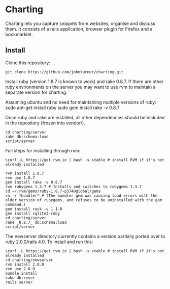 # Charting

Charting lets you capture snippets from websites, organise and discuss them. It consists of a rails application, browser plugin for Firefox and a bookmarklet.

## Install

Clone this repository:

    git clone https://github.com/johnturner/charting.git

Install ruby (version 1.8.7 is known to work) and rake 0.8.7.  If there are other ruby environments on the   server you may want to use rvm to maintain a separate version for charting.

Assuming ubuntu and no need for maintaining multiple versions of ruby:
    sudo apt-get install ruby
    sudo gem install rake -v 0.8.7

Once ruby and rake are installed, all other dependencies should be included in the repository (frozen into vendor/).

    cd charting/server
    rake db:schema:load
    script/server

Full steps for installing through rvm:

    \curl -L https://get.rvm.io | bash -s stable # install RVM if it's not already installed
    
    rvm install 1.8.7
    rvm use 1.8.7
    gem install rake -v 0.8.7
    rvm rubygems 1.3.7 # Installs and switches to rubygems 1.3.7
    cd ~/.rvm/gems/ruby-1.8.7-p374@global/gems
    rm -r *bundler* # (The bundler gem was causing load errors with the older version of rubygems, and refuses to be uninstalled with the gem command.)
    gem install rack -v 1.1.0
    gem install sqlite3-ruby
    cd charting/server
    rake _0.8.7_ db:schema:load
    script/server

The newserver directory currently contains a version partially ported over to ruby 2.0.0/rails 4.0.  To install and run this:

    \curl -L https://get.rvm.io | bash -s stable # install RVM if it's not already installed
    cd charting/newserver
    rvm install 2.0.0
    rvm use 2.0.0
    bundle install
    rake db:reset
    rails server
   
